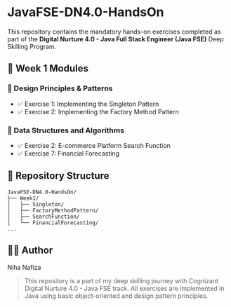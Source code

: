 # JavaFSE-DN4.0-HandsOn

This repository contains the mandatory hands-on exercises completed as part of the **Digital Nurture 4.0 - Java Full Stack Engineer (Java FSE)** Deep Skilling Program.

## 📅 Week 1 Modules

### 🔹 Design Principles & Patterns
- ✅ Exercise 1: Implementing the Singleton Pattern
- ✅ Exercise 2: Implementing the Factory Method Pattern

### 🔹 Data Structures and Algorithms
- ✅ Exercise 2: E-commerce Platform Search Function
- ✅ Exercise 7: Financial Forecasting

## 📁 Repository Structure
```
JavaFSE-DN4.0-HandsOn/
├── Week1/
│   ├── Singleton/
│   ├── FactoryMethodPattern/
│   ├── SearchFunction/
│   └── FinancialForecasting/
...
```

## 🧑‍💻 Author
Niha Nafiza

> This repository is a part of my deep skilling journey with Cognizant Digital Nurture 4.0 - Java FSE track. All exercises are implemented in Java using basic object-oriented and design pattern principles.
